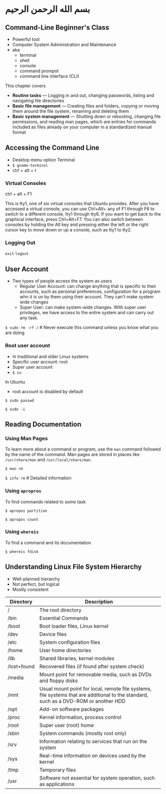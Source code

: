 # بسم الله الرحمن الرحيم

## Command-Line Beginner's Class

- Powerful tool
- Computer System Administration and Maintenance
- aka
  - terminal
  - shell
  - console
  - command prompot
  - command line interface (CLI)

This chapter covers

- **Routine tasks** — Logging in and out, changing passwords, listing and navigating file directories
- **Basic file management** — Creating files and folders, copying or moving them around the file system, renaming and deleting them
- **Basic system management** — Shutting down or rebooting, changing file permissions, and reading man pages, which are entries for commands included as files already on your computer in a standardized manual format

## Accessing the Command Line

- Desktop menu option Terminal
- `$ gnome-terminal`
- ctrl + alt + t

### Virtual Consoles

ctrl + alt + F1

This is tty1, one of six virtual consoles that Ubuntu provides. After you have accessed a virtual console, you can use Ctrl+Alt+ any of F1 through F6 to switch to a different console, tty1 through tty6. If you want to get back to the graphical interface, press Ctrl+Alt+F7. You can also switch between consoles by holding the Alt key and pressing either the left or the right cursor key to move down or up a console, such as tty1 to tty2.

### Logging Out

`exit`
`logout`

## User Account

- Two types of people access the system as users
  - Regular User Account: can change anything that is specific to their accounts, such as personal preferences, configuration for a program whn it is un by them using their account. They can't make system wide changes
  - Super User: can make system-wide changes. With super user privileges, we have access to the entire system and can carry out any task.

`$ sudo rm -rf /` # Never execute this command unless you know what you are doing

### Root user account

- In traditional and older Linux systems
- Specific user account: root
- Super user account
- `$ su`

In Ubuntu

- root account is disabled by default

`$ sudo passwd`

`$ sudo -i`

## Reading Documentation

### Using Man Pages

To learn more about a command or program, use the `man` command followed by the name of the command. Man pages are stored in places like `/usr/share/man` and `/usr/local/share/man`.

`$ man rm`

`$ info rm` # Detailed information

### Using `apropros`

To find commands related to some task

`$ apropos partition`

`$ apropos count`

### Using `whereis`

To find a command and its documentation

`$ whereis fdisk`

## Understanding Linux File System Hierarchy

- Well-planned hierarchy
- Not perfect, but logical
- Mostly consistent

| Directory | Description |
|-----------|-------------|
| / | The root directory |
| /bin | Essential Commands |
| /boot | Boot loader files, Linux kernel |
| /dev | Device files |
| /etc | System configuration files |
| /home | User home directories |
| /lib | Shared libraries, kernel modules |
| /lost+found | Recovered files (if found after system check) |
| /media | Mount point for removable media, such as DVDs and floppy disks |
| /mnt | Usual mount point for local, remote file systems, file systems that are additional to the standard, such as a DVD-ROM or another HDD |
| /opt | Add-on software packages |
| /proc | Kernel information, process control |
| /root | Super user (root) home |
| /sbin | System commands (mostly root only) |
| /srv | Information relating to services that run on the system |
| /sys | Real-time information on devices used by the kernel |
| /tmp | Temporary files |
| /usr | Software not essential for system operation, such as applications


